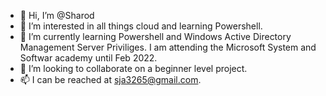 - 👋 Hi, I’m @Sharod
- 👀 I’m interested in all things cloud and learning Powershell.  
- 🌱 I’m currently learning Powershell and Windows Active Directory Management Server Priviliges.  I am attending the Microsoft System and Softwar academy until Feb 2022. 
- 💞️ I’m looking to collaborate on a beginner level project. 
- 📫 I can be reached at sja3265@gmail.com.

<!---
allensja/allensja is a ✨ special ✨ repository because its `README.md` (this file) appears on your GitHub profile.
You can click the Preview link to take a look at your changes.
--->
